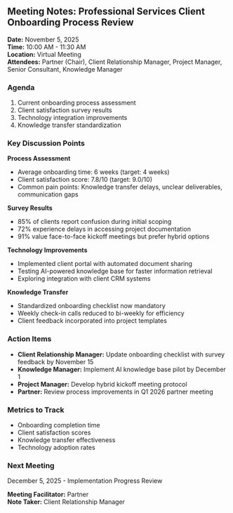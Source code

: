## Meeting Notes: Professional Services Client Onboarding Process Review

**Date:** November 5, 2025  
**Time:** 10:00 AM - 11:30 AM  
**Location:** Virtual Meeting  
**Attendees:** Partner (Chair), Client Relationship Manager, Project Manager, Senior Consultant, Knowledge Manager  

### Agenda
1. Current onboarding process assessment
2. Client satisfaction survey results
3. Technology integration improvements
4. Knowledge transfer standardization

### Key Discussion Points

**Process Assessment**
- Average onboarding time: 6 weeks (target: 4 weeks)
- Client satisfaction score: 7.8/10 (target: 9.0/10)
- Common pain points: Knowledge transfer delays, unclear deliverables, communication gaps

**Survey Results**
- 85% of clients report confusion during initial scoping
- 72% experience delays in accessing project documentation
- 91% value face-to-face kickoff meetings but prefer hybrid options

**Technology Improvements**
- Implemented client portal with automated document sharing
- Testing AI-powered knowledge base for faster information retrieval
- Exploring integration with client CRM systems

**Knowledge Transfer**
- Standardized onboarding checklist now mandatory
- Weekly check-in calls reduced to bi-weekly for efficiency
- Client feedback incorporated into project templates

### Action Items
- **Client Relationship Manager:** Update onboarding checklist with survey feedback by November 15
- **Knowledge Manager:** Implement AI knowledge base pilot by December 1
- **Project Manager:** Develop hybrid kickoff meeting protocol
- **Partner:** Review process improvements in Q1 2026 partner meeting

### Metrics to Track
- Onboarding completion time
- Client satisfaction scores
- Knowledge transfer effectiveness
- Technology adoption rates

### Next Meeting
December 5, 2025 - Implementation Progress Review

**Meeting Facilitator:** Partner  
**Note Taker:** Client Relationship Manager